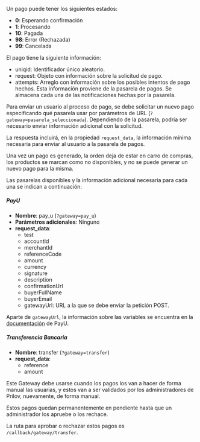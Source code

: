 Un pago puede tener los siguientes estados:

- **0**: Esperando confirmación
- **1**: Procesando
- **10**: Pagada
- **98**: Error (Rechazada)
- **99**: Cancelada

El pago tiene la siguiente información:

- uniqid: Identificador único aleatorio.
- request: Objeto con información sobre la solicitud de pago.
- attempts: Arreglo con información sobre los posibles intentos de pago hechos. Esta información proviene de
la pasarela de pagos. Se almacena cada una de las notificaciones hechas por la pasarela.

Para enviar un usuario al proceso de pago, se debe solicitar un nuevo pago especificando qué pasarela
usar por parámetros de URL (`?gateway=pasarela_seleccionada`). Dependiendo de la pasarela, podría ser necesario enviar información adicional con la solicitud.

La respuesta incluirá, en la propiedad `request_data`, la información mínima necesaria para enviar al usuario a la pasarela de pagos.

Una vez un pago es generado, la orden deja de estar en carro de compras, los productos se marcan
como no disponibles, y no se puede generar un nuevo pago para la misma.

Las pasarelas disponibles y la información adicional necesaria para cada una se indican a continuación:

##### PayU

- **Nombre**: pay_u (`?gateway=pay_u`)
- **Parámetros adicionales**: Ninguno
- **request_data**:
    - test
    - accountId
    - merchantId
    - referenceCode
    - amount
    - currency
    - signature
    - description
    - confirmationUrl
    - buyerFullName
    - buyerEmail
    - gatewayUrl: URL a la que se debe enviar la petición POST.

Aparte de `gatewayUrl`, la información sobre las variables se encuentra en la
[documentación](http://developers.payulatam.com/es/web_checkout/variables.html)
de PayU.


##### Transferencia Bancaria

- **Nombre**: transfer (`?gateway=transfer`)
- **request_data**:
    - reference
    - amount

Este Gateway debe usarse cuando los pagos los van a hacer de forma manual las usuarias, y estos
van a ser validados por los administradores de Prilov, nuevamente, de forma manual.

Estos pagos quedan permanentemente en pendiente hasta que un administrador los apruebe o los rechace.

La ruta para aprobar o rechazar estos pagos es `/callback/gateway/transfer`.
